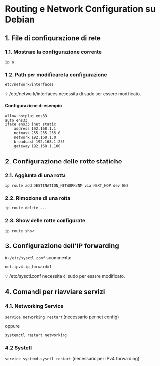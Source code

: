 # Routing e Network Configuration su Debian

## 1. File di configurazione di rete

### 1.1. Mostrare la configurazione corrente
` ip a `

### 1.2. Path per modificare la configurazione
` etc/network/interfaces `

<aside>
💡 /etc/network/interfaces necessita di sudo per essere modificato.
    
</aside>

#### Configurazione di esempio
``` interfaces
allow hotplug ens33
auto ens33
iface ens33 inet static
    address 192.168.1.1
    netmask 255.255.255.0
    network 192.168.1.0
    broadcast 192.168.1.255
    gateway 192.168.1.100
```

## 2. Configurazione delle rotte statiche

### 2.1. Aggiunta di una rotta
` ip route add DESTINATION_NETWORK/NM via NEXT_HOP dev ENS `

### 2.2. Rimozione di una rotta
` ip route delete ... `

### 2.3. Show delle rotte configurate
` ip route show `

## 3. Configurazione dell'IP forwarding
in ` /etc/sysctl.conf ` scommenta:
```
net.ipv4.ip_forward=1
```

<aside>
💡 /etc/sysctl.conf necessita di sudo per essere modificato.
    
</aside>

## 4. Comandi per riavviare servizi

### 4.1. Networking Service
` service networking restart ` (necessario per net config)

oppure

` systemctl restart networking `

### 4.2 Systctl
` service systemd-sysctl restart ` (necessario per IPv4 forwarding)
